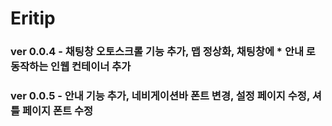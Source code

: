 # Eritip




<h3>ver 0.0.4 - 채팅창 오토스크롤 기능 추가, 맵 정상화, 채팅창에 * 안내 로 동작하는 인웹 컨테이너 추가</h3>
<h3>ver 0.0.5 - 안내 기능 추가, 네비게이션바 폰트 변경, 설정 페이지 수정, 셔틀 페이지 폰트 수정</h3>
